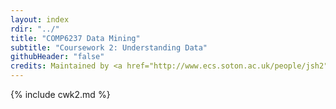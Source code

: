 ```yaml
---
layout: index
rdir: "../"
title: "COMP6237 Data Mining"
subtitle: "Coursework 2: Understanding Data"
githubHeader: "false"
credits: Maintained by <a href="http://www.ecs.soton.ac.uk/people/jsh2">Sarah Hewitt</a>.
---
```


{% include cwk2.md %}
